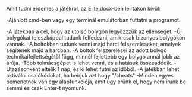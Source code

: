 Amit tudni érdemes a játékról, az Elite.docx-ben leírtakon kívül:

-Ajánlott cmd-ben vagy egy terminál emulátorban futtatni a programot.

-A játékban a cél, hogy az utolsó bolygón legyőzzzük az ellenséget.
-Új bolygókat teleszkóppal tudunk felfedezni, amik csak bizonyos bolygókon vannak.
-A boltokban tudunk venni majd harci felszereléseket, amelyek segítenek majd a harcban.
-A boltok felszerelései az adott bolygó technikaifejlettségétől függ, minnél fejlettebb egy bolygó annál jobb az árúja.
-Több tolmácsgépet is lehet venni, és a hatásuk összeadódik.
-Utazásonként eltelik 1 nap, és ki lehet futni az időből.
-A játékban lehet aktiválni csalókódokat, ha beírjuk azt hogy "/cheats"
-Minden egyes bemenetnek van egy alapfunkciója, amit úgy érünk el, hogy nem írunk be semmi és csak Enter-t nyomunk.
